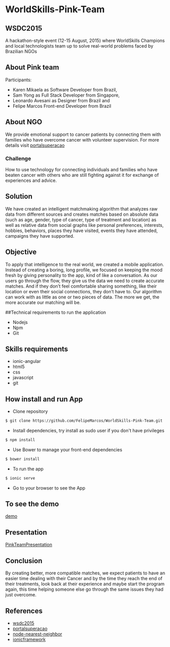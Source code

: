 # WorldSkills-Pink-Team
## WSDC2015
A hackathon-style event (12-15 August, 2015) where WorldSkills Champions and local technologists team up to solve real-world problems faced by Brazilian NGOs

## About Pink team
Participants:
* Karen Mikaela  as Software Developer from Brazil,
* Sam Yong as Full Stack Developer from Singapore,
* Leonardo Avesani as Designer from Brazil and
* Felipe Marcos Front-end Developer from Brazil

## About NGO
We provide emotional support to cancer patients by connecting them with families who have overcome cancer with volunteer supervision. For more details visit [portalsuperacao](ww.portalsuperacao.org)
 
### Challenge
How to use technology for connecting individuals and families who have beaten cancer with others who are still fighting against it for exchange of experiences and advice.

## Solution
We have created an intelligent matchmaking algorithm that analyzes raw data from different sources and creates matches based on absolute data (such as age, gender, type of cancer, type of treatment and location) as well as relative data from social graphs like personal preferences, interests, hobbies, behaviors, places they have visited, events they have attended, campaigns they have supported.

## Objective
To apply that intelligence to the real world, we created a mobile application. Instead of creating a boring, long profile, we focused on keeping the mood fresh by giving personality to the app, kind of like a conversation. As our users go through the flow, they give us the data we need to create accurate matches. And if they don’t feel comfortable sharing something, like their location or even their social connections, they don’t have to. Our algorithm can work with as little as one or two pieces of data. The more we get, the more accurate our matching will be.

##Technical requirements to run the application
* Nodejs
* Npm
* Git
 
## Skills requirements
* ionic-angular
* html5
* css
* javascript
* git
  
## How install and run App
- Clone repository
```sh
$ git clone https://github.com/FelipeMarcos/WorldSkills-Pink-Team.git
```
- Install dependencies, try install as sudo user if you don't have privileges
```sh
$ npm install 
```
- Use Bower to manage your front-end dependencies 
```sh
$ bower install
```
-  To run the app
```sh
$ ionic serve 
```
-  Go to your browser to see the App
 
## To see the demo
[demo](_assets/demo_video/demo.mp4)

## Presentation
[PinkTeamPresentation](_assets/presentation/PinkTeamPresentation.pdf)

## Conclusion
By creating better, more compatible matches, we expect patients to have an easier time dealing with their Cancer and by the time they reach the end of their treatments, look back at their experience and maybe start the program again, this time helping someone else go through the same issues they had just overcome.
 
## References
- [wsdc2015](http://wsdc2015.worldskills.org/pt-br)
- [portalsuperacao](http://portalsuperacao.org/)
- [node-nearest-neighbor](https://github.com/aschuch/node-nearest-neighbor)
- [ionicframework](http://ionicframework.com/ )
 